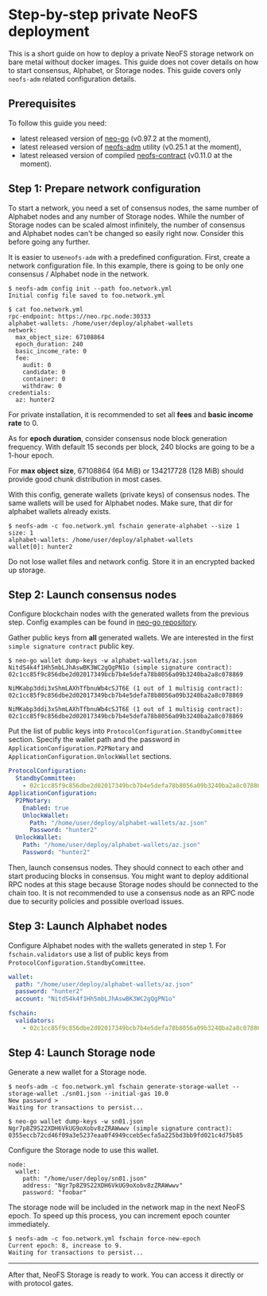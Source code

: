# Step-by-step private NeoFS deployment

This is a short guide on how to deploy a private NeoFS storage network on bare
metal without docker images. This guide does not cover details on how to start
consensus, Alphabet, or Storage nodes. This guide covers only `neofs-adm`
related configuration details.

## Prerequisites

To follow this guide you need:
- latest released version of [neo-go](https://github.com/nspcc-dev/neo-go/releases) (v0.97.2 at the moment),
- latest released version of [neofs-adm](https://github.com/nspcc-dev/neofs-node/releases) utility (v0.25.1 at the moment),
- latest released version of compiled [neofs-contract](https://github.com/nspcc-dev/neofs-contract/releases) (v0.11.0 at the moment).

## Step 1: Prepare network configuration

To start a network, you need a set of consensus nodes, the same number of
Alphabet nodes and any number of Storage nodes. While the number of Storage
nodes can be scaled almost infinitely, the number of consensus and Alphabet
nodes can't be changed so easily right now. Consider this before going any further.

It is easier to use`neofs-adm` with a predefined configuration. First, create
a network configuration file. In this example, there is going to be only one
consensus / Alphabet node in the network.

```
$ neofs-adm config init --path foo.network.yml
Initial config file saved to foo.network.yml

$ cat foo.network.yml
rpc-endpoint: https://neo.rpc.node:30333
alphabet-wallets: /home/user/deploy/alphabet-wallets
network:
  max_object_size: 67108864
  epoch_duration: 240
  basic_income_rate: 0
  fee:
    audit: 0
    candidate: 0
    container: 0
    withdraw: 0
credentials:
  az: hunter2
```

For private installation, it is recommended to set all **fees** and **basic
income rate** to 0.

As for **epoch duration**, consider consensus node block generation frequency.
With default 15 seconds per block, 240 blocks are going to be a 1-hour epoch.

For **max object size**, 67108864 (64 MiB) or 134217728 (128 MiB) should provide
good chunk distribution in most cases.

With this config, generate wallets (private keys) of consensus nodes. The same
wallets will be used for Alphabet nodes. Make sure, that dir for alphabet
wallets already exists.

```
$ neofs-adm -c foo.network.yml fschain generate-alphabet --size 1
size: 1
alphabet-wallets: /home/user/deploy/alphabet-wallets
wallet[0]: hunter2
```

Do not lose wallet files and network config. Store it in an encrypted backed up
storage.

## Step 2: Launch consensus nodes

Configure blockchain nodes with the generated wallets from the previous step.
Config examples can be found in
[neo-go repository](https://github.com/nspcc-dev/neo-go/tree/master/config).

Gather public keys from **all** generated wallets. We are interested in the first
`simple signature contract` public key.

```
$ neo-go wallet dump-keys -w alphabet-wallets/az.json
NitdS4k4f1Hh5mbLJhAswBK3WC2gQgPN1o (simple signature contract):
02c1cc85f9c856dbe2d02017349bcb7b4e5defa78b8056a09b3240ba2a8c078869

NiMKabp3ddi3xShmLAXhTfbnuWb4cSJT6E (1 out of 1 multisig contract):
02c1cc85f9c856dbe2d02017349bcb7b4e5defa78b8056a09b3240ba2a8c078869

NiMKabp3ddi3xShmLAXhTfbnuWb4cSJT6E (1 out of 1 multisig contract):
02c1cc85f9c856dbe2d02017349bcb7b4e5defa78b8056a09b3240ba2a8c078869
```

Put the list of public keys into `ProtocolConfiguration.StandbyCommittee`
section. Specify the wallet path and the password in `ApplicationConfiguration.P2PNotary`
and `ApplicationConfiguration.UnlockWallet` sections.

```yaml
ProtocolConfiguration:
  StandbyCommittee:
    - 02c1cc85f9c856dbe2d02017349bcb7b4e5defa78b8056a09b3240ba2a8c078869
ApplicationConfiguration:
  P2PNotary:
    Enabled: true
    UnlockWallet:
      Path: "/home/user/deploy/alphabet-wallets/az.json"
      Password: "hunter2"
  UnlockWallet:
    Path: "/home/user/deploy/alphabet-wallets/az.json"
    Password: "hunter2"
```

Then, launch consensus nodes. They should connect to each other and start
producing blocks in consensus. You might want to deploy additional RPC
nodes at this stage because Storage nodes should be connected to the chain too.
It is not recommended to use a consensus node as an RPC node due to security policies
and possible overload issues.

## Step 3: Launch Alphabet nodes

Configure Alphabet nodes with the wallets generated in step 1. For
`fschain.validators` use a list of public keys from
`ProtocolConfiguration.StandbyCommittee`.

```yaml
wallet:
  path: "/home/user/deploy/alphabet-wallets/az.json"
  password: "hunter2"
  account: "NitdS4k4f1Hh5mbLJhAswBK3WC2gQgPN1o"

fschain:
  validators:
    - 02c1cc85f9c856dbe2d02017349bcb7b4e5defa78b8056a09b3240ba2a8c078869
```

## Step 4: Launch Storage node

Generate a new wallet for a Storage node.

```
$ neofs-adm -c foo.network.yml fschain generate-storage-wallet --storage-wallet ./sn01.json --initial-gas 10.0
New password >
Waiting for transactions to persist...

$ neo-go wallet dump-keys -w sn01.json
Ngr7p8Z9S22XDH6VkUG9oXobv8zZRAWwwv (simple signature contract):
0355eccb72cd46f09a3e5237eaa0f4949cceb5ecfa5a225bd3bb9fd021c4d75b85
```

Configure the Storage node to use this wallet.

```
node:
  wallet:
    path: "/home/user/deploy/sn01.json"
    address: "Ngr7p8Z9S22XDH6VkUG9oXobv8zZRAWwwv"
    password: "foobar"
```

The storage node will be included in the network map in the next NeoFS epoch. To
speed up this process, you can increment epoch counter immediately.

```
$ neofs-adm -c foo.network.yml fschain force-new-epoch
Current epoch: 8, increase to 9.
Waiting for transactions to persist...
```

---

After that, NeoFS Storage is ready to work. You can access it directly or
with protocol gates.
